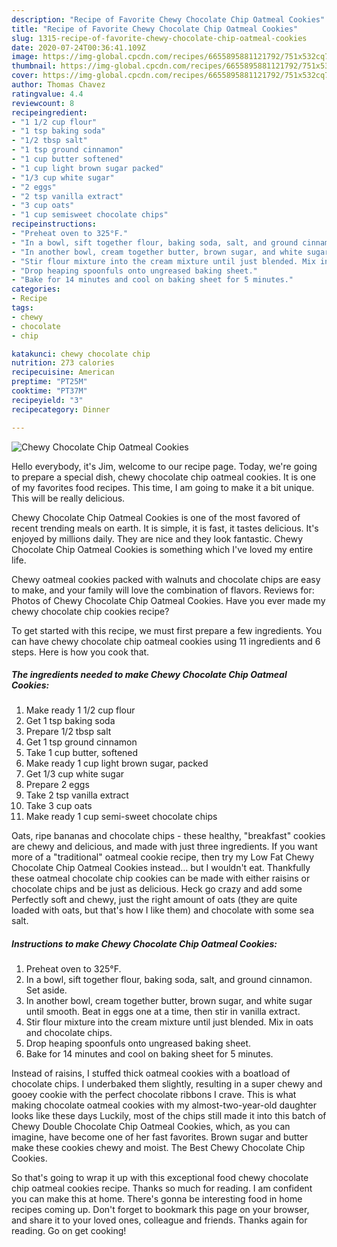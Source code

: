 ```yaml
---
description: "Recipe of Favorite Chewy Chocolate Chip Oatmeal Cookies"
title: "Recipe of Favorite Chewy Chocolate Chip Oatmeal Cookies"
slug: 1315-recipe-of-favorite-chewy-chocolate-chip-oatmeal-cookies
date: 2020-07-24T00:36:41.109Z
image: https://img-global.cpcdn.com/recipes/6655895881121792/751x532cq70/chewy-chocolate-chip-oatmeal-cookies-recipe-main-photo.jpg
thumbnail: https://img-global.cpcdn.com/recipes/6655895881121792/751x532cq70/chewy-chocolate-chip-oatmeal-cookies-recipe-main-photo.jpg
cover: https://img-global.cpcdn.com/recipes/6655895881121792/751x532cq70/chewy-chocolate-chip-oatmeal-cookies-recipe-main-photo.jpg
author: Thomas Chavez
ratingvalue: 4.4
reviewcount: 8
recipeingredient:
- "1 1/2 cup flour"
- "1 tsp baking soda"
- "1/2 tbsp salt"
- "1 tsp ground cinnamon"
- "1 cup butter softened"
- "1 cup light brown sugar packed"
- "1/3 cup white sugar"
- "2 eggs"
- "2 tsp vanilla extract"
- "3 cup oats"
- "1 cup semisweet chocolate chips"
recipeinstructions:
- "Preheat oven to 325°F."
- "In a bowl, sift together flour, baking soda, salt, and ground cinnamon. Set aside."
- "In another bowl, cream together butter, brown sugar, and white sugar until smooth. Beat in eggs one at a time, then stir in vanilla extract."
- "Stir flour mixture into the cream mixture until just blended. Mix in oats and chocolate chips."
- "Drop heaping spoonfuls onto ungreased baking sheet."
- "Bake for 14 minutes and cool on baking sheet for 5 minutes."
categories:
- Recipe
tags:
- chewy
- chocolate
- chip

katakunci: chewy chocolate chip 
nutrition: 273 calories
recipecuisine: American
preptime: "PT25M"
cooktime: "PT37M"
recipeyield: "3"
recipecategory: Dinner

---
```



![Chewy Chocolate Chip Oatmeal Cookies](https://img-global.cpcdn.com/recipes/6655895881121792/751x532cq70/chewy-chocolate-chip-oatmeal-cookies-recipe-main-photo.jpg)

Hello everybody, it's Jim, welcome to our recipe page. Today, we're going to prepare a special dish, chewy chocolate chip oatmeal cookies. It is one of my favorites food recipes. This time, I am going to make it a bit unique. This will be really delicious.

Chewy Chocolate Chip Oatmeal Cookies is one of the most favored of recent trending meals on earth. It is simple, it is fast, it tastes delicious. It's enjoyed by millions daily. They are nice and they look fantastic. Chewy Chocolate Chip Oatmeal Cookies is something which I've loved my entire life.

Chewy oatmeal cookies packed with walnuts and chocolate chips are easy to make, and your family will love the combination of flavors. Reviews for: Photos of Chewy Chocolate Chip Oatmeal Cookies. Have you ever made my chewy chocolate chip cookies recipe?


To get started with this recipe, we must first prepare a few ingredients. You can have chewy chocolate chip oatmeal cookies using 11 ingredients and 6 steps. Here is how you cook that.

<!--inarticleads1-->

##### The ingredients needed to make Chewy Chocolate Chip Oatmeal Cookies:

1. Make ready 1 1/2 cup flour
1. Get 1 tsp baking soda
1. Prepare 1/2 tbsp salt
1. Get 1 tsp ground cinnamon
1. Take 1 cup butter, softened
1. Make ready 1 cup light brown sugar, packed
1. Get 1/3 cup white sugar
1. Prepare 2 eggs
1. Take 2 tsp vanilla extract
1. Take 3 cup oats
1. Make ready 1 cup semi-sweet chocolate chips


Oats, ripe bananas and chocolate chips - these healthy, &#34;breakfast&#34; cookies are chewy and delicious, and made with just three ingredients. If you want more of a &#34;traditional&#34; oatmeal cookie recipe, then try my Low Fat Chewy Chocolate Chip Oatmeal Cookies instead… but I wouldn&#39;t eat. Thankfully these oatmeal chocolate chip cookies can be made with either raisins or chocolate chips and be just as delicious. Heck go crazy and add some Perfectly soft and chewy, just the right amount of oats (they are quite loaded with oats, but that&#39;s how I like them) and chocolate with some sea salt. 

<!--inarticleads2-->

##### Instructions to make Chewy Chocolate Chip Oatmeal Cookies:

1. Preheat oven to 325°F.
1. In a bowl, sift together flour, baking soda, salt, and ground cinnamon. Set aside.
1. In another bowl, cream together butter, brown sugar, and white sugar until smooth. Beat in eggs one at a time, then stir in vanilla extract.
1. Stir flour mixture into the cream mixture until just blended. Mix in oats and chocolate chips.
1. Drop heaping spoonfuls onto ungreased baking sheet.
1. Bake for 14 minutes and cool on baking sheet for 5 minutes.


Instead of raisins, I stuffed thick oatmeal cookies with a boatload of chocolate chips. I underbaked them slightly, resulting in a super chewy and gooey cookie with the perfect chocolate ribbons I crave. This is what making chocolate oatmeal cookies with my almost-two-year-old daughter looks like these days Luckily, most of the chips still made it into this batch of Chewy Double Chocolate Chip Oatmeal Cookies, which, as you can imagine, have become one of her fast favorites. Brown sugar and butter make these cookies chewy and moist. The Best Chewy Chocolate Chip Cookies. 

So that's going to wrap it up with this exceptional food chewy chocolate chip oatmeal cookies recipe. Thanks so much for reading. I am confident you can make this at home. There's gonna be interesting food in home recipes coming up. Don't forget to bookmark this page on your browser, and share it to your loved ones, colleague and friends. Thanks again for reading. Go on get cooking!
